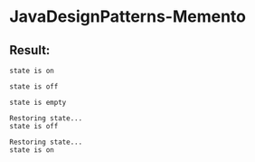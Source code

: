 # JavaDesignPatterns-Memento

## Result:
```
state is on

state is off

state is empty

Restoring state...
state is off

Restoring state...
state is on
```
